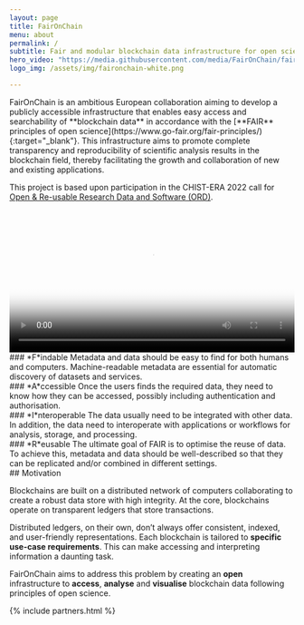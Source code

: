 ```yaml
---
layout: page
title: FairOnChain
menu: about
permalink: /
subtitle: Fair and modular blockchain data infrastructure for open science and society
hero_video: "https://media.githubusercontent.com/media/FairOnChain/faironchain.github.io/main/assets/video/grid.mp4"
logo_img: /assets/img/faironchain-white.png

---
```


<div class="wrapper text-center" markdown="1">
FairOnChain is an ambitious European collaboration aiming to develop a publicly accessible infrastructure that enables easy access and searchability of **blockchain data** in accordance with the [**FAIR** principles of open science](https://www.go-fair.org/fair-principles/){:target="_blank"}. This infrastructure aims to promote complete transparency and reproducibility of scientific analysis results in the blockchain field, thereby facilitating the growth and collaboration of new and existing applications.

This project is based upon participation in the CHIST-ERA 2022 call for <a href="https://www.chistera.eu/call-ord-announcement" target="_blank">Open & Re-usable Research Data and Software (ORD)</a>.
</div>

<div class="wrapper">
  <video controls width="100%" poster="/assets/video/placeholder.png">
    <source src="https://media.githubusercontent.com/media/FairOnChain/faironchain.github.io/main/assets/video/FairOnChain.mp4" type="video/mp4" />
  </video>
</div>

<div class="wrapper" markdown="1">
<div class="col-1-of-2 text-center" markdown="1">
<span class="la la-compass"></span>
### *F*indable
Metadata and data should be easy to find for both humans and computers. Machine-readable metadata are essential for automatic discovery of datasets and services.
</div>

<div class="col-1-of-2 text-center" markdown="1">
<span class="la la-universal-access"></span>
### *A*ccessible
Once the users finds the required data, they need to know how they can be accessed, possibly including authentication and authorisation.
</div>

<div class="col-1-of-2 text-center" markdown="1">
<!-- span class="la la-project-diagram"></span -->
<!-- span class="la la-plug"></span -->
<span class="la la-handshake"></span>
### *I*nteroperable
The data usually need to be integrated with other data. In addition, the data need to interoperate with applications or workflows for analysis, storage, and processing.
</div>

<div class="col-1-of-2 text-center" markdown="1">
<span class="la la-recycle"></span>
### *R*eusable
The ultimate goal of FAIR is to optimise the reuse of data. To achieve this, metadata and data should be well-described so that they can be replicated and/or combined in different settings.
</div>
</div>


<div class="blue-bg">
<div class="wrapper text-center" markdown="1">
## Motivation

Blockchains are built on a distributed network of computers collaborating to create a robust
data store with high integrity.
At the core, blockchains operate on transparent ledgers that store transactions.

Distributed ledgers, on their own, don’t always offer consistent, indexed, and user-friendly representations. 
Each blockchain is tailored to **specific use-case requirements**.
This can make accessing and interpreting information a daunting task.

FairOnChain aims to address this problem by creating an **open** infrastructure to **access**, **analyse** and **visualise** blockchain data following principles of open science.
</div>
</div>

{% include partners.html %}
